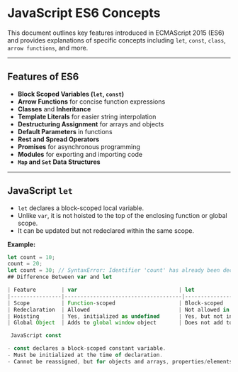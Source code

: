 # JavaScript ES6 Concepts

This document outlines key features introduced in ECMAScript 2015 (ES6) and provides explanations of specific concepts including `let`, `const`, `class`, `arrow functions`, and more.

---

## Features of ES6

- **Block Scoped Variables (`let`, `const`)**
- **Arrow Functions** for concise function expressions
- **Classes** and **Inheritance**
- **Template Literals** for easier string interpolation
- **Destructuring Assignment** for arrays and objects
- **Default Parameters** in functions
- **Rest and Spread Operators**
- **Promises** for asynchronous programming
- **Modules** for exporting and importing code
- **`Map` and `Set` Data Structures**

---

## JavaScript `let`

- `let` declares a block-scoped local variable.
- Unlike `var`, it is not hoisted to the top of the enclosing function or global scope.
- It can be updated but not redeclared within the same scope.

**Example:**
```js
let count = 10;
count = 20; 
let count = 30; // SyntaxError: Identifier 'count' has already been declared
## Difference Between var and let

| Feature        | var                                | let                              |
|----------------|-------------------------------------|----------------------------------|
| Scope          | Function-scoped                    | Block-scoped                     |
| Redeclaration  | Allowed                            | Not allowed in same scope        |
| Hoisting       | Yes, initialized as undefined      | Yes, but not initialized         |
| Global Object  | Adds to global window object       | Does not add to global object    |

 JavaScript const

- const declares a block-scoped constant variable.
- Must be initialized at the time of declaration.
- Cannot be reassigned, but for objects and arrays, properties/elements can be changed.
